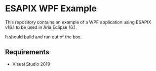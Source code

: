 # ESAPIX WPF Example
This repository contains an example of a WPF application using ESAPIX v16.1 to be used in Aria Eclipse 16.1.

It should build and run out of the box.

## Requirements
- Visual Studio 2019
